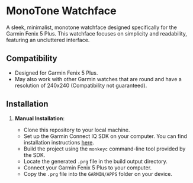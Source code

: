 # MonoTone Watchface

A sleek, minimalist, monotone watchface designed specifically for the Garmin Fenix 5 Plus. This watchface focuses on simplicity and readability, featuring an uncluttered interface.

## Compatibility

- Designed for Garmin Fenix 5 Plus.
- May also work with other Garmin watches that are round and have a resolution of 240x240 (Compatibility not guaranteed).

## Installation

1. **Manual Installation**:

   - Clone this repository to your local machine.
   - Set up the Garmin Connect IQ SDK on your computer. You can find installation instructions [here](https://developer.garmin.com/connect-iq/).
   - Build the project using the `monkeyc` command-line tool provided by the SDK.
   - Locate the generated `.prg` file in the build output directory.
   - Connect your Garmin Fenix 5 Plus to your computer.
   - Copy the `.prg` file into the `GARMIN/APPS` folder on your device.
